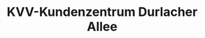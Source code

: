 ---
title: "KVV-Kundenzentrum Durlacher Allee"
url: /karlsruhe/kvv-kundenzentrum-durlacher-allee/
shop: Tickets
---